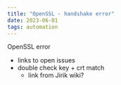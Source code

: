 ```yaml
---
title: "OpenSSL - handshake error"
date: 2023-06-01
tags: automation
---
```


OpenSSL error
- links to open issues
- double check key + crt match
    - link from Jirik wiki?

